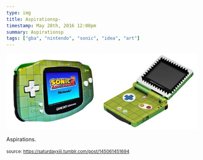```yaml
---
type: img
title: Aspirationsp-
timestamp: May 28th, 2016 12:00pm
summary: Aspirationsp 
tags: ["gba", "nintendo", "sonic", "idea", "art"]
---
```

<img src="../media/145061451694.jpg"/>
                                                                                          
Aspirations.
 
                                    
                
                
                
                
                                
<small>source: https://saturdayxiii.tumblr.com/post/145061451694</small>